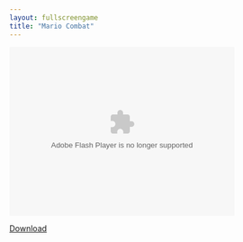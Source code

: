 ```yaml
---
layout: fullscreengame
title: "Mario Combat"
---
```

<object width="100" height="100">
    <embed src="Mario_Combat.swf" flashvars="" base="" quality="high" allowscriptaccess="always" allowfullscreen="true" wmode="window" width="400" height="300" type="application/x-shockwave-flash" pluginspage="http://www.macromedia.com/go/getflashplayer">
</object>
                    </div>
                </div>

<a href="Mario_Combat.swf" download class="btn btn-outline-dark">Download</a>
